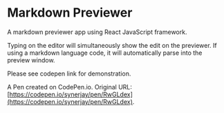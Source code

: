 # Markdown Previewer

A markdown previewer app using React JavaScript framework.

Typing on the editor will simultaneously show the edit on the previewer. If using a markdown language code, it will automatically parse into the preview window.

Please see codepen link for demonstration.

A Pen created on CodePen.io. Original URL: [https://codepen.io/synerjay/pen/RwGLdex](https://codepen.io/synerjay/pen/RwGLdex).


